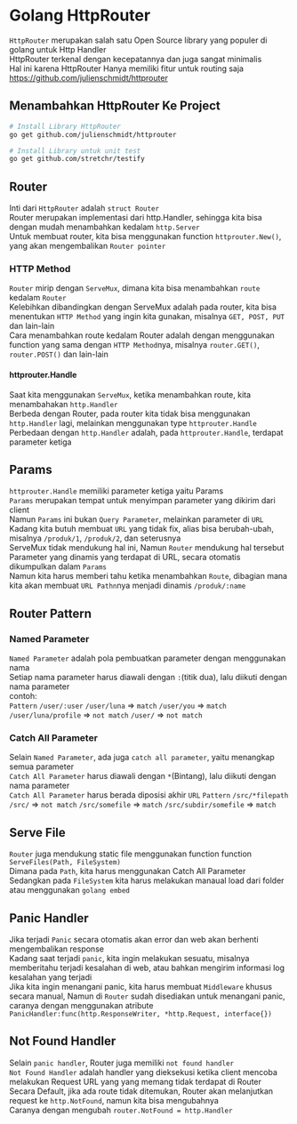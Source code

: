 # Golang HttpRouter
`HttpRouter` merupakan salah satu Open Source library yang populer di golang untuk Http Handler<br>
HttpRouter terkenal dengan kecepatannya dan juga sangat minimalis <br>
Hal ini karena HttpRouter Hanya memiliki fitur untuk routing saja<br>
https://github.com/julienschmidt/httprouter

## Menambahkan HttpRouter Ke Project 
```bash
# Install Library HttpRouter
go get github.com/julienschmidt/httprouter

# Install Library untuk unit test
go get github.com/stretchr/testify
```

## Router
Inti dari `HttpRouter` adalah `struct Router`<br>
Router merupakan implementasi dari http.Handler, sehingga kita bisa dengan mudah menambahkan kedalam `http.Server`<br>
Untuk membuat router, kita bisa menggunakan function `httprouter.New()`, yang akan mengembalikan `Router pointer`
### HTTP Method
`Router` mirip dengan `ServeMux`, dimana kita bisa menambahkan `route` kedalam `Router`<br>
Kelebihkan dibandingkan dengan ServeMux adalah pada router, kita bisa menentukan `HTTP Method` yang ingin kita gunakan, misalnya `GET, POST, PUT` dan lain-lain<br>
Cara menambahkan route kedalam Router adalah dengan menggunakan function yang sama dengan `HTTP Method`nya, misalnya `router.GET()`, `router.POST()` dan lain-lain
#### httprouter.Handle
Saat kita menggunakan `ServeMux`, ketika menambahkan route, kita menambahakan `http.Handler` <br>
Berbeda dengan Router, pada router kita tidak bisa menggunakan `http.Handler` lagi, melainkan menggunakan  type `httprouter.Handle` <br>
Perbedaan dengan `http.Handler` adalah, pada `httprouter.Handle`, terdapat parameter ketiga

## Params
`httprouter.Handle` memiliki parameter ketiga yaitu Params<br>
`Params` merupakan tempat untuk menyimpan parameter yang dikirim dari client<br>
Namun `Params` ini bukan `Query Parameter`, melainkan parameter di `URL` <br>
Kadang kita butuh membuat `URL` yang tidak fix, alias bisa berubah-ubah, misalnya `/produk/1`, `/produk/2`, dan seterusnya<br>
ServeMux tidak mendukung hal ini, Namun `Router` mendukung hal tersebut<br>
Parameter yang dinamis  yang terdapat di URL, secara otomatis dikumpulkan dalam `Params` <br>
Namun kita harus memberi tahu ketika menambahkan `Route`, dibagian mana kita akan membuat `URL Pathn`nya menjadi dinamis ``/produk/:name``

## Router Pattern
### Named Parameter
`Named Parameter` adalah pola pembuatkan parameter dengan menggunakan nama<br>
Setiap nama parameter harus diawali dengan `:`(titik dua), lalu diikuti dengan nama parameter<br>
contoh: <br>
`Pattern` 				`/user/:user`
`/user/luna`		 =>	`match`
`/user/you`	 		 => `match`
`/user/luna/profile` => `not match`
`/user/`			 => `not match`
### Catch All Parameter
Selain `Named Parameter`, ada juga `catch all parameter`, yaitu menangkap semua parameter <br>
`Catch All Parameter` harus diawali  dengan `*`(Bintang), lalu diikuti dengan nama parameter<br>
`Catch All Parameter` harus berada diposisi akhir `URL`
`Pattern` 				`/src/*filepath`
`/src/`				 	=> `not match`
`/src/somefile`		 	=> `match`
`/src/subdir/somefile`	=> `match`

## Serve File
`Router` juga mendukung static file menggunakan function function `ServeFiles(Path, FileSystem)`<br>
Dimana pada `Path`, kita harus menggunakan Catch All Parameter<br>
Sedangkan pada `FileSystem` kita harus melakukan manaual load dari folder atau menggunakan `golang embed` 

## Panic Handler
Jika terjadi `Panic` secara otomatis akan error dan web akan berhenti mengembalikan response<br>
Kadang saat terjadi `panic`, kita ingin melakukan sesuatu, misalnya memberitahu terjadi kesalahan di web, atau bahkan mengirim informasi log kesalahan yang terjadi<br>
Jika kita ingin menangani panic, kita harus membuat `Middleware` khusus secara manual, Namun di `Router` sudah disediakan untuk menangani panic, caranya dengan menggunakan atribute `PanicHandler:func(http.ResponseWriter, *http.Request, interface{})`

## Not Found Handler
Selain `panic handler`, Router juga memiliki `not found handler`<br>
`Not Found Handler` adalah handler yang dieksekusi ketika client mencoba melakukan Request URL yang yang memang tidak terdapat di Router<br>
Secara Default, jika ada route tidak ditemukan, Router akan melanjutkan request ke `http.NotFound`, namun kita bisa mengubahnya<br>
Caranya dengan mengubah `router.NotFound = http.Handler` 